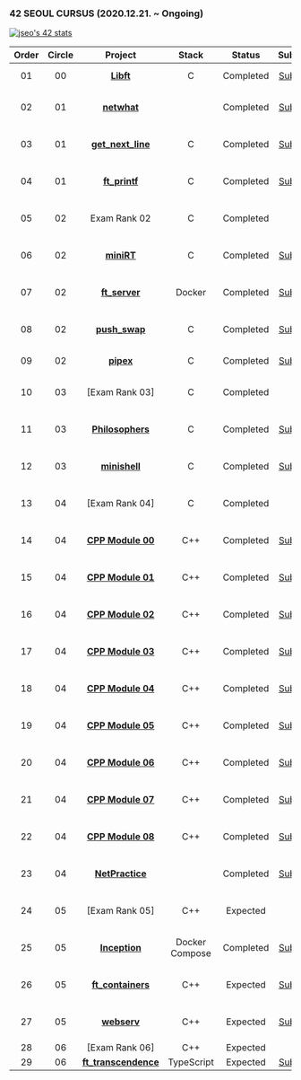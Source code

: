 ### 42 SEOUL CURSUS (2020.12.21. ~ Ongoing)
[![jseo's 42 stats](https://badge42.vercel.app/api/v2/cl1nb3gbq003009l5bsjsouaj/stats?cursusId=21&coalitionId=86)](https://github.com/JaeSeoKim/badge42)

 |Order|Circle|Project|Stack|Status|Subject|Score|
 |:---:|:---:|:---:|:---:|:---:|:---:|:---:|
 |01|00|[**Libft**](https://github.com/bigpel66/42-cursus/tree/main/circle-00/Libft)|C|Completed|[Subject](https://github.com/bigpel66/42-cursus/blob/main/circle-00/circle00%20-%20Libft.pdf)|[![jseo's 42 Libft Score](https://badge42.vercel.app/api/v2/cl1nb3gbq003009l5bsjsouaj/project/2062894)](https://github.com/JaeSeoKim/badge42)|
 |02|01|[**netwhat**](https://bigpel66.oopy.io/library/42/inner-circle/2)||Completed|[Subject](https://github.com/bigpel66/42-cursus/blob/main/circle-01/circle01%20-%20netwhat.pdf)|[![jseo's 42 netwhat Score](https://badge42.vercel.app/api/v2/cl1nb3gbq003009l5bsjsouaj/project/2069715)](https://github.com/JaeSeoKim/badge42)|
 |03|01|[**get_next_line**](https://github.com/bigpel66/42-cursus/tree/main/circle-01/get_next_line)|C|Completed|[Subject](https://github.com/bigpel66/42-cursus/blob/main/circle-01/circle01%20-%20get_next_line.pdf)|[![jseo's 42 get_next_line Score](https://badge42.vercel.app/api/v2/cl1nb3gbq003009l5bsjsouaj/project/2094812)](https://github.com/JaeSeoKim/badge42)|
 |04|01|[**ft_printf**](https://github.com/bigpel66/42-cursus/tree/main/circle-01/ft_printf)|C|Completed|[Subject](https://github.com/bigpel66/42-cursus/blob/main/circle-01/circle01%20-%20ft_printf.pdf)|[![jseo's 42 ft_printf Score](https://badge42.vercel.app/api/v2/cl1nb3gbq003009l5bsjsouaj/project/2122785)](https://github.com/JaeSeoKim/badge42)|
 |05|02|Exam Rank 02|C|Completed||[![jseo's 42 Exam Rank 02 Score](https://badge42.vercel.app/api/v2/cl1nb3gbq003009l5bsjsouaj/project/2137678)](https://github.com/JaeSeoKim/badge42)|
 |06|02|[**miniRT**](https://github.com/bigpel66/42-cursus/tree/main/circle-02/miniRT)|C|Completed|[Subject](https://github.com/bigpel66/42-cursus/blob/main/circle-02/circle02%20-%20miniRT.pdf)|[![jseo's 42 miniRT Score](https://badge42.vercel.app/api/v2/cl1nb3gbq003009l5bsjsouaj/project/2154914)](https://github.com/JaeSeoKim/badge42)|
 |07|02|[**ft_server**](https://github.com/bigpel66/42-cursus/tree/main/circle-02/ft_server)|Docker|Completed|[Subject](https://github.com/bigpel66/42-cursus/blob/main/circle-02/circle02%20-%20ft_server.pdf)|[![jseo's 42 ft_server Score](https://badge42.vercel.app/api/v2/cl1nb3gbq003009l5bsjsouaj/project/2137679)](https://github.com/JaeSeoKim/badge42)|
 |08|02|[**push_swap**](https://github.com/bigpel66/42-cursus/tree/main/circle-02/push_swap)|C|Completed|[Subject](https://github.com/bigpel66/42-cursus/blob/main/circle-02/circle02%20-%20push_swap.pdf)|[![jseo's 42 push_swap Score](https://badge42.vercel.app/api/v2/cl1nb3gbq003009l5bsjsouaj/project/2151152)](https://github.com/JaeSeoKim/badge42)|
 |09|02|[**pipex**](https://github.com/bigpel66/42-cursus/tree/main/circle-02/pipex)|C|Completed|[Subject](https://github.com/bigpel66/42-cursus/blob/main/circle-02/circle02%20-%20pipex.pdf)|[![jseo's 42 pipex Score](https://badge42.vercel.app/api/v2/cl1nb3gbq003009l5bsjsouaj/project/2203371)](https://github.com/JaeSeoKim/badge42)|
 |10|03|[Exam Rank 03]|C|Completed||[![jseo's 42 Exam Rank 03 Score](https://badge42.vercel.app/api/v2/cl1nb3gbq003009l5bsjsouaj/project/2253508)](https://github.com/JaeSeoKim/badge42)|
 |11|03|[**Philosophers**](https://github.com/bigpel66/42-cursus/tree/main/circle-03/Philosophers)|C|Completed|[Subject](https://github.com/bigpel66/42-cursus/blob/main/circle-03/circle03%20-%20Philosophers.pdf)|[![jseo's 42 Philosophers Score](https://badge42.vercel.app/api/v2/cl1nb3gbq003009l5bsjsouaj/project/2209253)](https://github.com/JaeSeoKim/badge42)|
 |12|03|[**minishell**](https://github.com/bigpel66/42-cursus/tree/main/circle-03/minishell)|C|Completed|[Subject](https://github.com/bigpel66/42-cursus/blob/main/circle-03/circle03%20-%20minishell.pdf)|[![jseo's 42 minishell Score](https://badge42.vercel.app/api/v2/cl1nb3gbq003009l5bsjsouaj/project/2253350)](https://github.com/JaeSeoKim/badge42)|
 |13|04|[Exam Rank 04]|C|Completed||[![jseo's 42 Exam Rank 04 Score](https://badge42.vercel.app/api/v2/cl1nb3gbq003009l5bsjsouaj/project/2558629)](https://github.com/JaeSeoKim/badge42)|
 |14|04|[**CPP Module 00**](https://github.com/bigpel66/42-cursus/tree/main/circle-04/CPP%20Module%2000)|C++|Completed|[Subject](https://github.com/bigpel66/42-cursus/blob/main/circle-04/circle04%20-%20CPP%20Module%2000.pdf)|[![jseo's 42 CPP Module 00 Score](https://badge42.vercel.app/api/v2/cl1nb3gbq003009l5bsjsouaj/project/2450956)](https://github.com/JaeSeoKim/badge42)|
 |15|04|[**CPP Module 01**](https://github.com/bigpel66/42-cursus/tree/main/circle-04/CPP%20Module%2001)|C++|Completed|[Subject](https://github.com/bigpel66/42-cursus/blob/main/circle-04/circle04%20-%20CPP%20Module%2001.pdf)|[![jseo's 42 CPP Module 01 Score](https://badge42.vercel.app/api/v2/cl1nb3gbq003009l5bsjsouaj/project/2451571)](https://github.com/JaeSeoKim/badge42)|
 |16|04|[**CPP Module 02**](https://github.com/bigpel66/42-cursus/tree/main/circle-04/CPP%20Module%2002)|C++|Completed|[Subject](https://github.com/bigpel66/42-cursus/blob/main/circle-04/circle04%20-%20CPP%20Module%2002.pdf)|[![jseo's 42 CPP Module 02 Score](https://badge42.vercel.app/api/v2/cl1nb3gbq003009l5bsjsouaj/project/2453744)](https://github.com/JaeSeoKim/badge42)|
 |17|04|[**CPP Module 03**](https://github.com/bigpel66/42-cursus/tree/main/circle-04/CPP%20Module%2003)|C++|Completed|[Subject](https://github.com/bigpel66/42-cursus/blob/main/circle-04/circle04%20-%20CPP%20Module%2003.pdf)|[![jseo's 42 CPP Module 03 Score](https://badge42.vercel.app/api/v2/cl1nb3gbq003009l5bsjsouaj/project/2531298)](https://github.com/JaeSeoKim/badge42)|
 |18|04|[**CPP Module 04**](https://github.com/bigpel66/42-cursus/tree/main/circle-04/CPP%20Module%2004)|C++|Completed|[Subject](https://github.com/bigpel66/42-cursus/blob/main/circle-04/circle04%20-%20CPP%20Module%2004.pdf)|[![jseo's 42 CPP Module 04 Score](https://badge42.vercel.app/api/v2/cl1nb3gbq003009l5bsjsouaj/project/2535956)](https://github.com/JaeSeoKim/badge42)|
 |19|04|[**CPP Module 05**](https://github.com/bigpel66/42-cursus/tree/main/circle-04/CPP%20Module%2005)|C++|Completed|[Subject](https://github.com/bigpel66/42-cursus/blob/main/circle-04/circle04%20-%20CPP%20Module%2005.pdf)|[![jseo's 42 CPP Module 05 Score](https://badge42.vercel.app/api/v2/cl1nb3gbq003009l5bsjsouaj/project/2536270)](https://github.com/JaeSeoKim/badge42)|
 |20|04|[**CPP Module 06**](https://github.com/bigpel66/42-cursus/tree/main/circle-04/CPP%20Module%2006)|C++|Completed|[Subject](https://github.com/bigpel66/42-cursus/blob/main/circle-04/circle04%20-%20CPP%20Module%2006.pdf)|[![jseo's 42 CPP Module 06 Score](https://badge42.vercel.app/api/v2/cl1nb3gbq003009l5bsjsouaj/project/2543244)](https://github.com/JaeSeoKim/badge42)|
 |21|04|[**CPP Module 07**](https://github.com/bigpel66/42-cursus/tree/main/circle-04/CPP%20Module%2007)|C++|Completed|[Subject](https://github.com/bigpel66/42-cursus/blob/main/circle-04/circle04%20-%20CPP%20Module%2007.pdf)|[![jseo's 42 CPP Module 08 Score](https://badge42.vercel.app/api/v2/cl1nb3gbq003009l5bsjsouaj/project/2543304)](https://github.com/JaeSeoKim/badge42)|
 |22|04|[**CPP Module 08**](https://github.com/bigpel66/42-cursus/tree/main/circle-04/CPP%20Module%2008)|C++|Completed|[Subject](https://github.com/bigpel66/42-cursus/blob/main/circle-04/circle04%20-%20CPP%20Module%2008.pdf)|[![jseo's 42 CPP Module 08 Score](https://badge42.vercel.app/api/v2/cl1nb3gbq003009l5bsjsouaj/project/2543304)](https://github.com/JaeSeoKim/badge42)|
 |23|04|[**NetPractice**](https://bigpel66.oopy.io/library/42/inner-circle/2)||Completed|[Subject]()|[![jseo's 42 CPP Module 08 Score](https://badge42.vercel.app/api/v2/cl1nb3gbq003009l5bsjsouaj/project/2543304)](https://github.com/JaeSeoKim/badge42)|
 |24|05|[Exam Rank 05]|C++|Expected||[![jseo's 42 Exam Rank 05 Score](https://badge42.vercel.app/api/v2/cl1nb3gbq003009l5bsjsouaj/project/2588716)](https://github.com/JaeSeoKim/badge42)|
 |25|05|[**Inception**](https://github.com/bigpel66/42-cursus/tree/main/circle-05/Inception)|Docker Compose|Completed|[Subject](https://github.com/bigpel66/42-cursus/blob/main/circle-05/circle05%20-%20Inception.pdf)|[![jseo's 42 Inception Score](https://badge42.vercel.app/api/v2/cl1nb3gbq003009l5bsjsouaj/project/2545209)](https://github.com/JaeSeoKim/badge42)|
 |26|05|[**ft_containers**](https://github.com/bigpel66/42-cursus/tree/main/circle-05/ft_containers)|C++|Expected|[Subject](https://github.com/bigpel66/42-cursus/blob/main/circle-05/circle05%20-%20ft_containers.pdf)|[![jseo's 42 ft_containers Score](https://badge42.vercel.app/api/v2/cl1nb3gbq003009l5bsjsouaj/project/2545208)](https://github.com/JaeSeoKim/badge42)|
 |27|05|[**webserv**]()|C++|Expected|[Subject]()|[![jseo's 42 webserv Score](https://badge42.vercel.app/api/v2/cl1nb3gbq003009l5bsjsouaj/project/2584258)](https://github.com/JaeSeoKim/badge42)|
 |28|06|[Exam Rank 06]|C++|Expected||? / 100|
 |29|06|[**ft_transcendence**]()|TypeScript|Expected|[Subject]()|? / 100|
